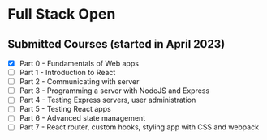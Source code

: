 # Full Stack Open

## Submitted Courses (started in April 2023)
- [x] Part 0 - Fundamentals of Web apps
- [ ] Part 1 - Introduction to React
- [ ] Part 2 - Communicating with server
- [ ] Part 3 - Programming a server with NodeJS and Express
- [ ] Part 4 - Testing Express servers, user administration
- [ ] Part 5 - Testing React apps
- [ ] Part 6 - Advanced state management
- [ ] Part 7 - React router, custom hooks, styling app with CSS and webpack
